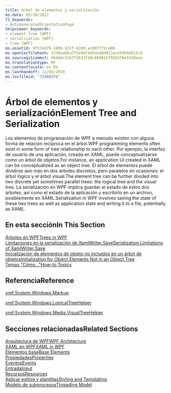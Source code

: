 ```yaml
---
title: Árbol de elementos y serialización
ms.date: 03/30/2017
f1_keywords:
- AutoGeneratedOrientationPage
helpviewer_keywords:
- element tree [WPF]
- serialization [WPF]
- tree [WPF]
ms.assetid: 8f57e879-180b-421f-b3d0-ac007ff2ce80
ms.openlocfilehash: afddaab6a7f5e9ef445da48d013ace59b84611cd
ms.sourcegitcommit: 944ddc52b7f2632f30c668815f92b378efd38eea
ms.translationtype: MT
ms.contentlocale: es-ES
ms.lasthandoff: 11/03/2019
ms.locfileid: "73460476"
---
```

# <a name="element-tree-and-serialization"></a><span data-ttu-id="43f03-102">Árbol de elementos y serialización</span><span class="sxs-lookup"><span data-stu-id="43f03-102">Element Tree and Serialization</span></span>
<span data-ttu-id="43f03-103">Los elementos de programación de WPF a menudo existen con alguna forma de relación recíproca en el árbol.</span><span class="sxs-lookup"><span data-stu-id="43f03-103">WPF programming elements often exist in some form of tree relationship to each other.</span></span> <span data-ttu-id="43f03-104">Por ejemplo, la interfaz de usuario de una aplicación, creada en XAML, puede conceptualizarse como un árbol de objetos.</span><span class="sxs-lookup"><span data-stu-id="43f03-104">For instance, an application UI created in XAML can be conceptualized as an object tree.</span></span> <span data-ttu-id="43f03-105">El árbol de elementos puede dividirse aún más en dos árboles discretos, pero paralelos en ocasiones: el árbol lógico y el árbol visual.</span><span class="sxs-lookup"><span data-stu-id="43f03-105">The element tree can be further divided into two discrete yet sometimes parallel trees: the logical tree and the visual tree.</span></span> <span data-ttu-id="43f03-106">La serialización en WPF implica guardar el estado de estos dos árboles, así como el estado de la aplicación y escribirlo en un archivo, posiblemente en XAML.</span><span class="sxs-lookup"><span data-stu-id="43f03-106">Serialization in WPF involves saving the state of these two trees as well as application state and writing it to a file, potentially as XAML.</span></span>  
  
## <a name="in-this-section"></a><span data-ttu-id="43f03-107">En esta sección</span><span class="sxs-lookup"><span data-stu-id="43f03-107">In This Section</span></span>  
 [<span data-ttu-id="43f03-108">Árboles en WPF</span><span class="sxs-lookup"><span data-stu-id="43f03-108">Trees in WPF</span></span>](trees-in-wpf.md)  
 [<span data-ttu-id="43f03-109">Limitaciones en la serialización de XamlWriter.Save</span><span class="sxs-lookup"><span data-stu-id="43f03-109">Serialization Limitations of XamlWriter.Save</span></span>](serialization-limitations-of-xamlwriter-save.md)  
 [<span data-ttu-id="43f03-110">Inicialización de elementos de objeto no incluidos en un árbol de objetos</span><span class="sxs-lookup"><span data-stu-id="43f03-110">Initialization for Object Elements Not in an Object Tree</span></span>](initialization-for-object-elements-not-in-an-object-tree.md)  
 [<span data-ttu-id="43f03-111">Temas "Cómo..."</span><span class="sxs-lookup"><span data-stu-id="43f03-111">How-to Topics</span></span>](element-tree-and-serialization-how-to-topics.md)  
  
## <a name="reference"></a><span data-ttu-id="43f03-112">Referencia</span><span class="sxs-lookup"><span data-stu-id="43f03-112">Reference</span></span>  
 <xref:System.Windows.Markup>  
  
 <xref:System.Windows.LogicalTreeHelper>  
  
 <xref:System.Windows.Media.VisualTreeHelper>  
  
## <a name="related-sections"></a><span data-ttu-id="43f03-113">Secciones relacionadas</span><span class="sxs-lookup"><span data-stu-id="43f03-113">Related Sections</span></span>  
 [<span data-ttu-id="43f03-114">Arquitectura de WPF</span><span class="sxs-lookup"><span data-stu-id="43f03-114">WPF Architecture</span></span>](wpf-architecture.md)  
  [<span data-ttu-id="43f03-115">XAML en WPF</span><span class="sxs-lookup"><span data-stu-id="43f03-115">XAML in WPF</span></span>](xaml-in-wpf.md)  
  [<span data-ttu-id="43f03-116">Elementos base</span><span class="sxs-lookup"><span data-stu-id="43f03-116">Base Elements</span></span>](base-elements.md)  
  [<span data-ttu-id="43f03-117">Propiedades</span><span class="sxs-lookup"><span data-stu-id="43f03-117">Properties</span></span>](properties-wpf.md)  
  [<span data-ttu-id="43f03-118">Eventos</span><span class="sxs-lookup"><span data-stu-id="43f03-118">Events</span></span>](events-wpf.md)  
  [<span data-ttu-id="43f03-119">Entrada</span><span class="sxs-lookup"><span data-stu-id="43f03-119">Input</span></span>](input-wpf.md)  
  [<span data-ttu-id="43f03-120">Recursos</span><span class="sxs-lookup"><span data-stu-id="43f03-120">Resources</span></span>](resources-wpf.md)  
  [<span data-ttu-id="43f03-121">Aplicar estilos y plantillas</span><span class="sxs-lookup"><span data-stu-id="43f03-121">Styling and Templating</span></span>](../../../desktop-wpf/fundamentals/styles-templates-overview.md)  
  [<span data-ttu-id="43f03-122">Modelo de subprocesos</span><span class="sxs-lookup"><span data-stu-id="43f03-122">Threading Model</span></span>](threading-model.md)
